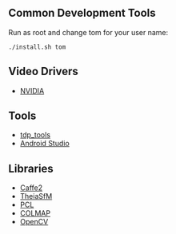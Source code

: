 ## Common Development Tools
Run as root and change tom for your user name:
```
./install.sh tom

```

## Video Drivers
* [NVIDIA](https://github.com/tdp-libs/general_machine_installation/blob/master/Fedora/NVIDIA.md)

## Tools
* [tdp_tools](https://github.com/tdp-libs/tdp_tools)
* [Android Studio](https://github.com/tdp-libs/general_machine_installation/blob/master/Fedora/AndroidStudio.md)


## Libraries
* [Caffe2](https://github.com/tdp-libs/tp_pipeline_caffe2)
* [TheiaSfM](https://github.com/tdp-libs/tp_pipeline_theia)
* [PCL](https://github.com/tdp-libs/tp_pipeline_pcl)
* [COLMAP](https://github.com/tdp-libs/tp_pipeline_colmap)
* [OpenCV](https://github.com/tdp-libs/tp_pipeline_opencv)
